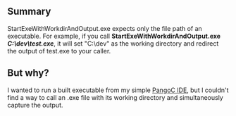 ## Summary

StartExeWithWorkdirAndOutput.exe expects only the file path of an executable. For example, if you call __StartExeWithWorkdirAndOutput.exe *C:\dev\test.exe*__, it will set "C:\dev" as the working directory and redirect the output of test.exe to your caller.

## But why?

I wanted to run a built executable from my simple [PangoC IDE](https://github.com/Aquachains/PangoC_Editor), but I couldn't find a way to call an .exe file with its working directory and simultaneously capture the output.
